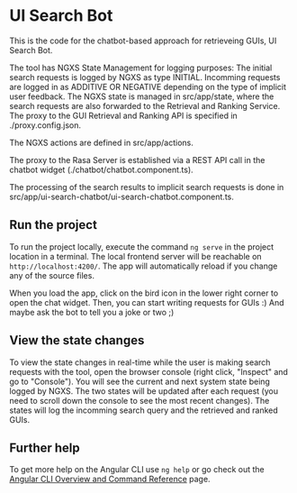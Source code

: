 # UI Search Bot

This is the code for the chatbot-based approach for retrieveing GUIs, UI Search Bot.

The tool has NGXS State Management for logging purposes: The initial search requests is logged by NGXS as type INITIAL. Incomming requests are logged in as ADDITIVE OR NEGATIVE depending on the type of implicit user feedback.
The NGXS state is managed in src/app/state, where the search requests are also forwarded to the Retrieval and Ranking Service. The proxy to the GUI Retrieval and Ranking API is specified in ./proxy.config.json.

The NGXS actions are defined in src/app/actions.

The proxy to the Rasa Server is established via a REST API call in the chatbot widget (./chatbot/chatbot.component.ts).

The processing of the search results to implicit search requests is done in src/app/ui-search-chatbot/ui-search-chatbot.component.ts.

## Run the project

To run the project locally, execute the command `ng serve` in the project location in a terminal. The local frontend server will be reachable on `http://localhost:4200/`. The app will automatically reload if you change any of the source files.

When you load the app, click on the bird icon in the lower right corner to open the chat widget. Then, you can start writing requests for GUIs :) And maybe ask the bot to tell you a joke or two ;)

## View the state changes

To view the state changes in real-time while the user is making search requests with the tool, open the browser console (right click, "Inspect" and go to "Console"). You will see the current and next system state being logged by NGXS. The two states will be updated after each request (you need to scroll down the console to see the most recent changes).
The states will log the incomming search query and the retrieved and ranked GUIs.

## Further help

To get more help on the Angular CLI use `ng help` or go check out the [Angular CLI Overview and Command Reference](https://angular.io/cli) page.
